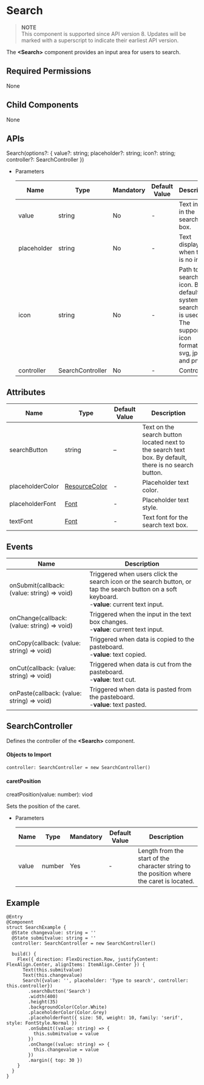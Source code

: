 #  Search

> **NOTE**<br>
> This component is supported since API version 8. Updates will be marked with a superscript to indicate their earliest API version.

The **\<Search>** component provides an input area for users to search.

## Required Permissions

None

## Child Components

None

## APIs

Search(options?: { value?: string; placeholder?: string; icon?: string; controller?: SearchController })

- Parameters

  | Name | Type | Mandatory | Default Value | Description |
  | -------- | -------- | -------- | -------- | -------- |
  | value  | string | No| - | Text input in the search text box. |
  | placeholder  | string | No  | - | Text displayed when there is no input. |
  | icon | string | No| - | Path to the search icon. By default, the system search icon is used. The supported icon formats are svg, jpg, and png. |
  | controller | SearchController | No| - | Controller. |


## Attributes

| Name | Type | Default Value | Description |
| -------- | -------- | -------- | -------- |
| searchButton | string | –| Text on the search button located next to the search text box. By default, there is no search button. |
| placeholderColor | [ResourceColor](../../ui/ts-types.md) | - | Placeholder text color. |
| placeholderFont | [Font](../../ui/ts-types.md) | - | Placeholder text style. |
| textFont | [Font](../../ui/ts-types.md) | - | Text font for the search text box. |

## Events

| Name | Description |
| -------- | -------- |
| onSubmit(callback: (value: string) => void) | Triggered when users click the search icon or the search button, or tap the search button on a soft keyboard.<br> -**value**: current text input. |
| onChange(callback: (value: string) => void) | Triggered when the input in the text box changes.<br> -**value**: current text input. |
| onCopy(callback: (value: string) => void) | Triggered when data is copied to the pasteboard.<br> -**value**: text copied. |
| onCut(callback: (value: string) => void) | Triggered when data is cut from the pasteboard.<br> -**value**: text cut. |
| onPaste(callback: (value: string) => void) | Triggered when data is pasted from the pasteboard.<br> -**value**: text pasted. |

## SearchController

Defines the controller of the **\<Search>** component.

#### Objects to Import
```
controller: SearchController = new SearchController()
```
#### caretPosition

creatPosition(value: number): viod

Sets the position of the caret.

- Parameters

  | Name | Type | Mandatory | Default Value | Description |
  | ---- | ------ | ---- | ---- | --------------------- |
  | value | number | Yes   | - | Length from the start of the character string to the position where the caret is located. |



##  Example

```
@Entry
@Component
struct SearchExample {
  @State changevalue: string = ''
  @State submitvalue: string = ''
  controller: SearchController = new SearchController()

  build() {
    Flex({ direction: FlexDirection.Row, justifyContent: FlexAlign.Center, alignItems: ItemAlign.Center }) {
      Text(this.submitvalue)
      Text(this.changevalue)
      Search({value: '', placeholder: 'Type to search', controller: this.controller})
        .searchButton('Search')
        .width(400)
        .height(35)
        .backgroundColor(Color.White)
        .placeholderColor(Color.Grey)
        .placeholderFont({ size: 50, weight: 10, family: 'serif', style: FontStyle.Normal })
        .onSubmit((value: string) => {
          this.submitvalue = value
        })
        .onChange((value: string) => {
          this.changevalue = value
        })
        .margin({ top: 30 })
    }
  }
}
```
